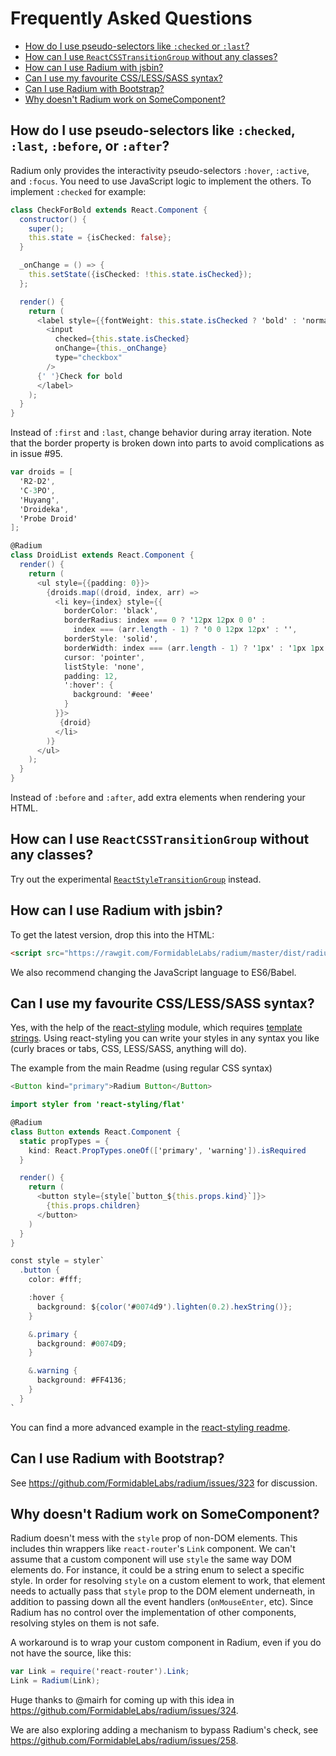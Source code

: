 # Frequently Asked Questions

- [How do I use pseudo-selectors like `:checked` or `:last`?](#how-do-i-use-pseudo-selectors-like-checked-or-last)
- [How can I use `ReactCSSTransitionGroup` without any classes?](#how-can-i-use-reactcsstransitiongroup-without-any-classes)
- [How can I use Radium with jsbin?](#how-can-i-use-radium-with-jsbin)
- [Can I use my favourite CSS/LESS/SASS syntax?](#can-i-use-my-favourite-csslesssass-syntax)
- [Can I use Radium with Bootstrap?](#can-i-use-radium-with-bootstrap)
- [Why doesn't Radium work on SomeComponent?](#why-doesnt-radium-work-on-somecomponent)

## How do I use pseudo-selectors like `:checked`, `:last`, `:before`, or `:after`?

Radium only provides the interactivity pseudo-selectors `:hover`, `:active`, and `:focus`. You need to use JavaScript logic to implement the others. To implement `:checked` for example:

```as
class CheckForBold extends React.Component {
  constructor() {
    super();
    this.state = {isChecked: false};
  }

  _onChange = () => {
    this.setState({isChecked: !this.state.isChecked});
  };

  render() {
    return (
      <label style={{fontWeight: this.state.isChecked ? 'bold' : 'normal'}}>
        <input
          checked={this.state.isChecked}
          onChange={this._onChange}
          type="checkbox"
        />
      {' '}Check for bold
      </label>
    );
  }
}
```

Instead of `:first` and `:last`, change behavior during array iteration. Note that the border property is broken down into parts to avoid complications as in issue #95.

```as
var droids = [
  'R2-D2',
  'C-3PO',
  'Huyang',
  'Droideka',
  'Probe Droid'
];

@Radium
class DroidList extends React.Component {
  render() {
    return (
      <ul style={{padding: 0}}>
        {droids.map((droid, index, arr) =>
          <li key={index} style={{
            borderColor: 'black',
            borderRadius: index === 0 ? '12px 12px 0 0' :
              index === (arr.length - 1) ? '0 0 12px 12px' : '',
            borderStyle: 'solid',
            borderWidth: index === (arr.length - 1) ? '1px' : '1px 1px 0 1px',
            cursor: 'pointer',
            listStyle: 'none',
            padding: 12,
            ':hover': {
              background: '#eee'
            }
          }}>
           {droid}
          </li>
        )}
      </ul>
    );
  }
}
```

Instead of `:before` and `:after`, add extra elements when rendering your HTML.

## How can I use `ReactCSSTransitionGroup` without any classes?

Try out the experimental [`ReactStyleTransitionGroup`](https://github.com/adambbecker/react-style-transition-group) instead.

## How can I use Radium with jsbin?

To get the latest version, drop this into the HTML:

```html
<script src="https://rawgit.com/FormidableLabs/radium/master/dist/radium.js"></script>
```

We also recommend changing the JavaScript language to ES6/Babel.

## Can I use my favourite CSS/LESS/SASS syntax?

Yes, with the help of the [react-styling](https://github.com/halt-hammerzeit/react-styling) module, which requires [template strings](https://babeljs.io/docs/learn-es2015/#template-strings). Using react-styling you can write your styles in any syntax you like (curly braces or tabs, CSS, LESS/SASS, anything will do).

The example from the main Readme (using regular CSS syntax)

```as
<Button kind="primary">Radium Button</Button>
```

```as
import styler from 'react-styling/flat'

@Radium
class Button extends React.Component {
  static propTypes = {
    kind: React.PropTypes.oneOf(['primary', 'warning']).isRequired
  }

  render() {
    return (
      <button style={style[`button_${this.props.kind}`]}>
        {this.props.children}
      </button>
    )
  }
}

const style = styler`
  .button {
    color: #fff;

    :hover {
      background: ${color('#0074d9').lighten(0.2).hexString()};
    }

    &.primary {
      background: #0074D9;
    }

    &.warning {
      background: #FF4136;
    }
  }
`
```

You can find a more advanced example in the [react-styling readme](https://github.com/halt-hammerzeit/react-styling#radium).

## Can I use Radium with Bootstrap?

See https://github.com/FormidableLabs/radium/issues/323 for discussion.

## Why doesn't Radium work on SomeComponent?

Radium doesn't mess with the `style` prop of non-DOM elements. This includes thin wrappers like `react-router`'s `Link` component. We can't assume that a custom component will use `style` the same way DOM elements do. For instance, it could be a string enum to select a specific style. In order for resolving `style` on a custom element to work, that element needs to actually pass that `style` prop to the DOM element underneath, in addition to passing down all the event handlers (`onMouseEnter`, etc). Since Radium has no control over the implementation of other components, resolving styles on them is not safe. 

A workaround is to wrap your custom component in Radium, even if you do not have the source, like this:
```as
var Link = require('react-router').Link;
Link = Radium(Link);
```
Huge thanks to @mairh for coming up with this idea in https://github.com/FormidableLabs/radium/issues/324.

We are also exploring adding a mechanism to bypass Radium's check, see https://github.com/FormidableLabs/radium/issues/258.
